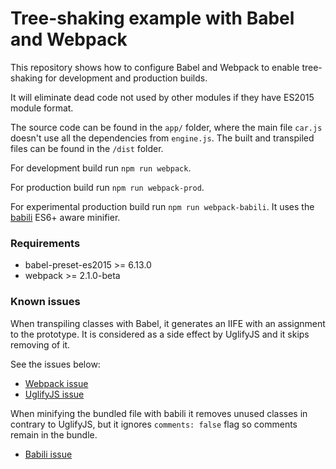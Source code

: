 # Tree-shaking example with Babel and Webpack

This repository shows how to configure Babel and Webpack to enable tree-shaking for development and production builds.

It will eliminate dead code not used by other modules if they have ES2015 module format.

The source code can be found in the ```app/``` folder,
where the main file ```car.js``` doesn't use all the dependencies from ```engine.js```.
The built and transpiled files can be found in the ```/dist``` folder.

For development build run ```npm run webpack```.

For production build run ```npm run webpack-prod```.

For experimental production build run ```npm run webpack-babili```.
It uses the [babili](https://github.com/babel/babili) ES6+ aware minifier.

### Requirements

- babel-preset-es2015 >= 6.13.0
- webpack >= 2.1.0-beta

### Known issues

When transpiling classes with Babel, it generates an IIFE with an assignment to the prototype.
It is considered as a side effect by UglifyJS and it skips removing of it.

See the issues below:

- [Webpack issue](https://github.com/webpack/webpack/issues/2899)
- [UglifyJS issue](https://github.com/mishoo/UglifyJS2/issues/1261)

When minifying the bundled file with babili it removes unused classes in contrary to UglifyJS,
but it ignores ```comments: false``` flag so comments remain in the bundle.

- [Babili issue](https://github.com/babel/babili/issues/67)
